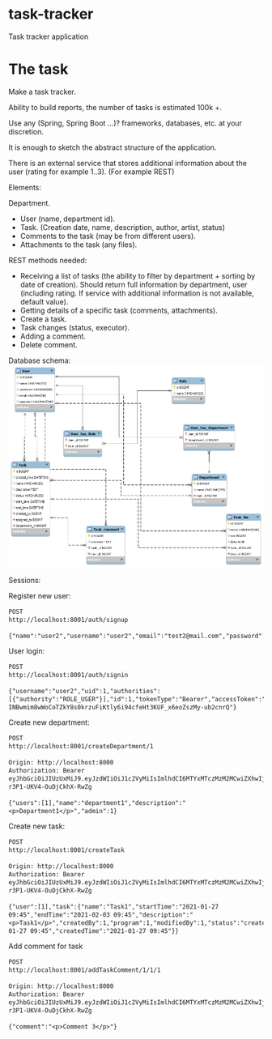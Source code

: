 # task-tracker
Task tracker application

# The task
Make a task tracker.

Ability to build reports, the number of tasks is estimated 100k +.

Use any (Spring, Spring Boot ...)? frameworks, databases, etc. at your discretion.

It is enough to sketch the abstract structure of the application.

There is an external service that stores additional information about the user (rating for example 1..3). (For example REST)

Elements:

Department.
- User (name, department id).
- Task. (Creation date, name, description, author, artist, status)
- Comments to the task (may be from different users).
- Attachments to the task (any files).

REST methods needed:

- Receiving a list of tasks (the ability to filter by department + sorting by date of creation). Should return full information by department, user (including rating. If service with additional information is not available, default value).
- Getting details of a specific task (comments, attachments).
- Create a task.
- Task changes (status, executor).
- Adding a comment.
- Delete comment.

Database schema:
[![Screen short](https://github.com/javadev/task-tracker/raw/main/task_tracker.png)](https://github.com/javadev/task-tracker/)

Sessions:

Register new user:

```
POST
http://localhost:8001/auth/signup

{"name":"user2","username":"user2","email":"test2@mail.com","password":"ctt252ctlo","user":"U"}
```

User login:

```
POST
http://localhost:8001/auth/signin

{"username":"user2","uid":1,"authorities":[{"authority":"ROLE_USER"}],"id":1,"tokenType":"Bearer","accessToken":"eyJhbGciOiJIUzUxMiJ9.eyJzdWIiOiJ1c2VyMiIsImlhdCI6MTYxMTczNDE4MiwiZXhwIjoxNjExODIwNTgyfQ.oPe3MOvi3AXgh8o76At9q4rl-INBwmim8wWoCoTZkY8s0krzuFiKtly6i94cfeHt3KUF_x6eoZszMy-ub2cnrQ"}
```

Create new department:

```
POST
http://localhost:8001/createDepartment/1

Origin: http://localhost:8000
Authorization: Bearer eyJhbGciOiJIUzUxMiJ9.eyJzdWIiOiJ1c2VyMiIsImlhdCI6MTYxMTczMzM2MCwiZXhwIjoxNjExODE5NzYwfQ.Y_jGdqwrg__KJyS6gCb0XFcp8meYUV0OrzNh_6CeIN72_OJ6kQWCBBwgkkqi31-r3P1-UKV4-OuDjCkhX-RwZg

{"users":[1],"name":"department1","description":"<p>Department1</p>","admin":1}
```

Create new task:

```
POST
http://localhost:8001/createTask

Origin: http://localhost:8000
Authorization: Bearer eyJhbGciOiJIUzUxMiJ9.eyJzdWIiOiJ1c2VyMiIsImlhdCI6MTYxMTczMzM2MCwiZXhwIjoxNjExODE5NzYwfQ.Y_jGdqwrg__KJyS6gCb0XFcp8meYUV0OrzNh_6CeIN72_OJ6kQWCBBwgkkqi31-r3P1-UKV4-OuDjCkhX-RwZg

{"user":[1],"task":{"name":"Task1","startTime":"2021-01-27 09:45","endTime":"2021-02-03 09:45","description":"<p>Task1</p>","createdBy":1,"program":1,"modifiedBy":1,"status":"created","modifiedTime":"2021-01-27 09:45","createdTime":"2021-01-27 09:45"}}
```

Add comment for task

```
POST
http://localhost:8001/addTaskComment/1/1/1

Origin: http://localhost:8000
Authorization: Bearer eyJhbGciOiJIUzUxMiJ9.eyJzdWIiOiJ1c2VyMiIsImlhdCI6MTYxMTczMzM2MCwiZXhwIjoxNjExODE5NzYwfQ.Y_jGdqwrg__KJyS6gCb0XFcp8meYUV0OrzNh_6CeIN72_OJ6kQWCBBwgkkqi31-r3P1-UKV4-OuDjCkhX-RwZg

{"comment":"<p>Comment 3</p>"}
```

